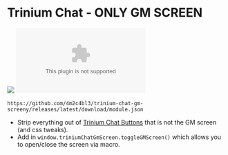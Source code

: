 # Trinium Chat - ONLY GM SCREEN
![](https://img.shields.io/badge/Foundry-v12-informational) ![GitHub Downloads (specific asset, all releases)](https://img.shields.io/github/downloads/4m2c4bl3/trinium-chat-gm-screen/module.zip)

`https://github.com/4m2c4bl3/trinium-chat-gm-screeny/releases/latest/download/module.json`

* Strip everything out of [Trinium Chat Buttons](https://github.com/angometry/trinium-chat-buttons) that is not the GM screen (and css tweaks).
* Add in `window.triniumChatGmScreen.toggleGMScreen()` which allows you to open/close the screen via macro.
